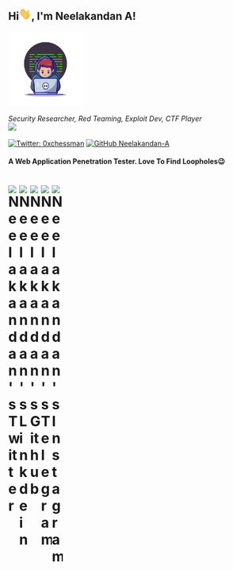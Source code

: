 <h2> Hi<img src="https://github.com/Neelakandan-A/my-portfolio/blob/main/Hi.gif" height="25" width="25" />, I'm Neelakandan A!</h2>
<!---img align='right' src="https://github-readme-stats.vercel.app/api?username=Neelakandan-A&show_icons=true&theme=tokyonight" width="380"--->

<img src="https://github.com/Neelakandan-A/my-portfolio/blob/main/21004063.jpg" height="150" width="150">

<p><em>Security Researcher, Red Teaming, Exploit Dev, CTF Player <br>
 <img src="https://media.giphy.com/media/WUlplcMpOCEmTGBtBW/giphy.gif" width="30"> 
</em></p>

[![Twitter: 0xchessman](https://img.shields.io/twitter/follow/0xchessman?style=flat-square)](https://twitter.com/0xchessman)
[![GitHub Neelakandan-A](https://img.shields.io/github/followers/Neelakandan-A?label=follow%20github&style=flat-square)](https://github.com/Neelakandan-A)

#### A Web Application Penetration Tester. Love To Find Loopholes😉

<h1><h1>

<a href="https://twitter.com/0xchessman">
  <img align="left" alt="Neelakandan's Twitter" width="22px" src="https://cdn.jsdelivr.net/npm/simple-icons@v3/icons/twitter.svg" />
</a>
<a href="https://www.linkedin.com/in/neelakandan-a-12744418b/">
  <img align="left" alt="Neelakandan's Linkdein" width="22px" src="https://cdn.jsdelivr.net/npm/simple-icons@v3/icons/linkedin.svg" />
</a>
<a href="https://github.com/Neelakandan-A">
  <img align="left" alt="Neelakandan's Github" width="22px" src="https://cdn.jsdelivr.net/npm/simple-icons@v3/icons/github.svg" />
</a>
<a href="https://t.me/0x">
  <img align="left" alt="Neelakandan's Telegram" width="22px" src="https://cdn.jsdelivr.net/npm/simple-icons@v3/icons/telegram.svg" />
</a>
<a href="https://instagram.com/imchessman">
  <img align="left" alt="Neelakandan's Instagram" width="22px" src="https://cdn.jsdelivr.net/npm/simple-icons@v3/icons/instagram.svg" />
</a>

<!--
**Neelakandan-A/Neelakandan-A** is a ✨ _special_ ✨ repository because its `README.md` (this file) appears on your GitHub profile.

Here are some ideas to get you started:

- 🔭 I’m currently working on ...
- 🌱 I’m currently learning ...
- 👯 I’m looking to collaborate on ...
- 🤔 I’m looking for help with ...
- 💬 Ask me about ...
- 📫 How to reach me: ...
- 😄 Pronouns: ...
- ⚡ Fun fact: ...
-->
